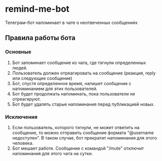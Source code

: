 # remind-me-bot

Телеграм-бот напоминает в чате о неотвеченных сообщениях

## Правила работы бота

### Основные

1. Бот запоминает сообщение из чата, где тэгнули определенных людей.
2. Пользователь должен отреагировать на сообщение (реакция, reply или следующее сообщение)
3. Бот, спустя определенное время, напишет сообщение с напоминанием для этих пользователей.
4. Бот будет продолжать напоминать, пока пользователи не отреагируют.
5. Бот будет удалять старые напоминания перед публикацией новых.

### Исключения

1. Если пользователь, которого тэгнули, не может ответить на сообщение, то можно отправить сообщение формата "@username недоступен". 
В таком случае, бот прекратит напоминания для этого человека.
2. Бот мешает работе. Сообщение с командой "/mute" отключит напоминания для этого чата на сутки.